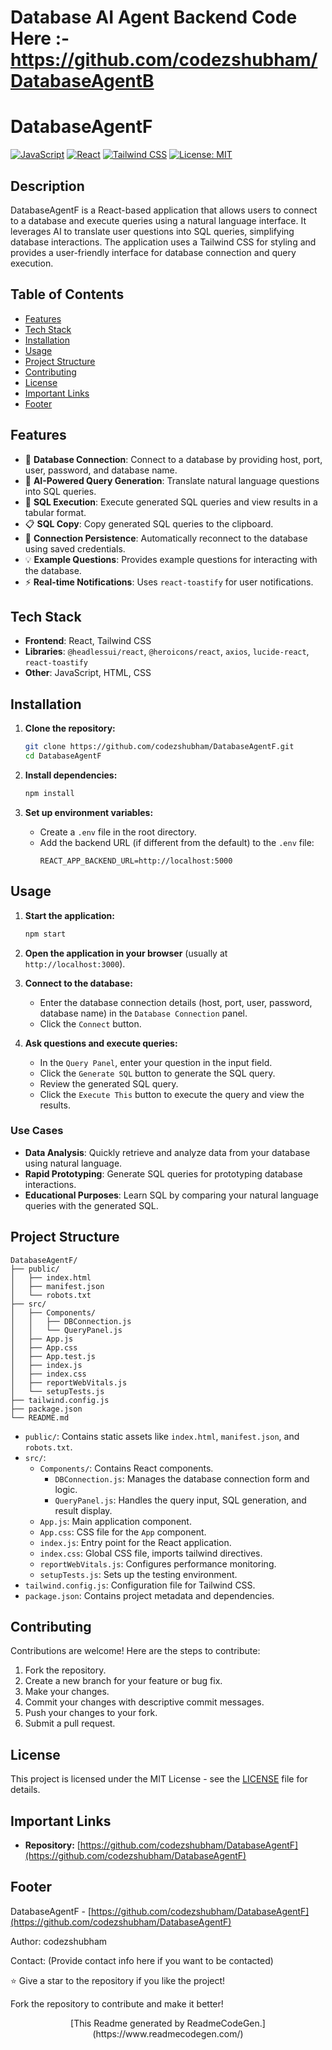 # Database AI Agent Backend Code Here :- https://github.com/codezshubham/DatabaseAgentB

# DatabaseAgentF

[![JavaScript](https://img.shields.io/badge/JavaScript-%23F7DF1E.svg?style=for-the-badge&logo=javascript&logoColor=black)]()
[![React](https://img.shields.io/badge/React-%2320232a.svg?style=for-the-badge&logo=react&logoColor=%2361DAFB)]()
[![Tailwind CSS](https://img.shields.io/badge/Tailwind_CSS-%2338B2AC.svg?style=for-the-badge&logo=tailwind-css&logoColor=white)]()
[![License: MIT](https://img.shields.io/badge/License-MIT-yellow.svg)]()

## Description

DatabaseAgentF is a React-based application that allows users to connect to a database and execute queries using a natural language interface. It leverages AI to translate user questions into SQL queries, simplifying database interactions. The application uses a Tailwind CSS for styling and provides a user-friendly interface for database connection and query execution.

## Table of Contents

- [Features](#features)
- [Tech Stack](#tech-stack)
- [Installation](#installation)
- [Usage](#usage)
- [Project Structure](#project-structure)
- [Contributing](#contributing)
- [License](#license)
- [Important Links](#important-links)
- [Footer](#footer)

## Features

- 🔌 **Database Connection**: Connect to a database by providing host, port, user, password, and database name.
- 💬 **AI-Powered Query Generation**: Translate natural language questions into SQL queries.
- 🚀 **SQL Execution**: Execute generated SQL queries and view results in a tabular format.
- 📋 **SQL Copy**: Copy generated SQL queries to the clipboard.
- 💾 **Connection Persistence**: Automatically reconnect to the database using saved credentials.
- 💡 **Example Questions**: Provides example questions for interacting with the database.
- ⚡ **Real-time Notifications**: Uses `react-toastify` for user notifications.

## Tech Stack

- **Frontend**: React, Tailwind CSS
- **Libraries**: `@headlessui/react`, `@heroicons/react`, `axios`, `lucide-react`, `react-toastify`
- **Other**: JavaScript, HTML, CSS

## Installation

1.  **Clone the repository:**
    ```bash
    git clone https://github.com/codezshubham/DatabaseAgentF.git
    cd DatabaseAgentF
    ```

2.  **Install dependencies:**
    ```bash
    npm install
    ```

3.  **Set up environment variables:**
    -   Create a `.env` file in the root directory.
    -   Add the backend URL (if different from the default) to the `.env` file:
        ```
        REACT_APP_BACKEND_URL=http://localhost:5000
        ```

## Usage

1.  **Start the application:**
    ```bash
    npm start
    ```

2.  **Open the application in your browser** (usually at `http://localhost:3000`).

3.  **Connect to the database:**
    -   Enter the database connection details (host, port, user, password, database name) in the `Database Connection` panel.
    -   Click the `Connect` button.

4.  **Ask questions and execute queries:**
    -   In the `Query Panel`, enter your question in the input field.
    -   Click the `Generate SQL` button to generate the SQL query.
    -   Review the generated SQL query.
    -   Click the `Execute This` button to execute the query and view the results.

### Use Cases

*   **Data Analysis**: Quickly retrieve and analyze data from your database using natural language.
*   **Rapid Prototyping**: Generate SQL queries for prototyping database interactions.
*   **Educational Purposes**: Learn SQL by comparing your natural language queries with the generated SQL.

## Project Structure

```
DatabaseAgentF/
├── public/
│   ├── index.html
│   ├── manifest.json
│   └── robots.txt
├── src/
│   ├── Components/
│   │   ├── DBConnection.js
│   │   └── QueryPanel.js
│   ├── App.js
│   ├── App.css
│   ├── App.test.js
│   ├── index.js
│   ├── index.css
│   ├── reportWebVitals.js
│   └── setupTests.js
├── tailwind.config.js
├── package.json
└── README.md
```

-   `public/`: Contains static assets like `index.html`, `manifest.json`, and `robots.txt`.
-   `src/`:
    -   `Components/`: Contains React components.
        -   `DBConnection.js`: Manages the database connection form and logic.
        -   `QueryPanel.js`: Handles the query input, SQL generation, and result display.
    -   `App.js`: Main application component.
    -   `App.css`: CSS file for the `App` component.
    -   `index.js`: Entry point for the React application.
    -   `index.css`: Global CSS file, imports tailwind directives.
    -   `reportWebVitals.js`: Configures performance monitoring.
    -   `setupTests.js`: Sets up the testing environment.
-   `tailwind.config.js`: Configuration file for Tailwind CSS.
-   `package.json`: Contains project metadata and dependencies.

## Contributing

Contributions are welcome! Here are the steps to contribute:

1.  Fork the repository.
2.  Create a new branch for your feature or bug fix.
3.  Make your changes.
4.  Commit your changes with descriptive commit messages.
5.  Push your changes to your fork.
6.  Submit a pull request.

## License

This project is licensed under the MIT License - see the [LICENSE](LICENSE) file for details.

## Important Links

-   **Repository:** [https://github.com/codezshubham/DatabaseAgentF](https://github.com/codezshubham/DatabaseAgentF)

## Footer

DatabaseAgentF - [https://github.com/codezshubham/DatabaseAgentF](https://github.com/codezshubham/DatabaseAgentF)

Author: codezshubham

Contact: (Provide contact info here if you want to be contacted)

⭐️ Give a star to the repository if you like the project!

Fork the repository to contribute and make it better!


<p align="center">[This Readme generated by ReadmeCodeGen.](https://www.readmecodegen.com/)</p>
